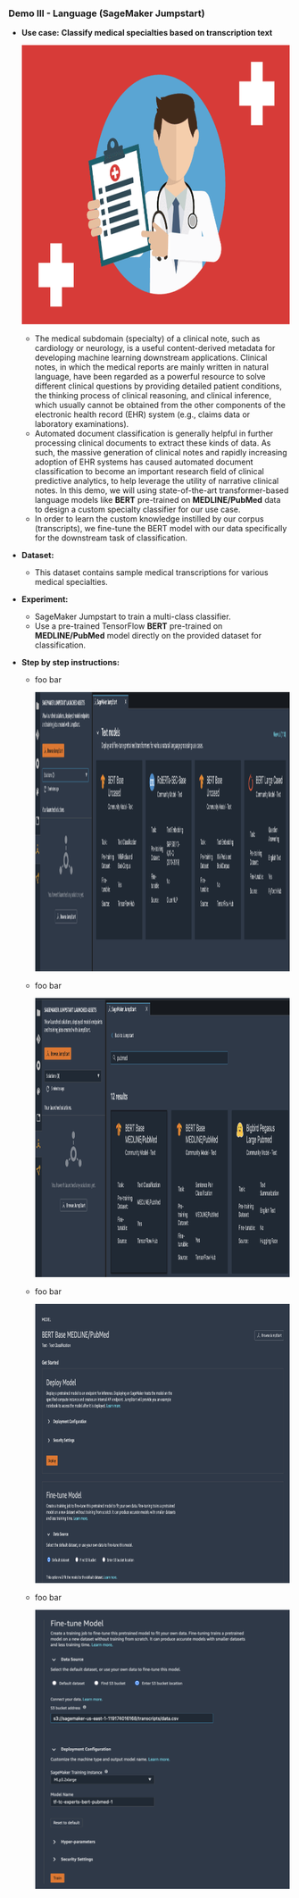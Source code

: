 ### Demo III - Language (SageMaker Jumpstart)

* **Use case:** **Classify medical specialties based on transcription text**
    <p align="center"><img width="750" height="500" src="./img/image-2.png"></p>
    
    * The medical subdomain (specialty) of a clinical note, such as cardiology or neurology, is a useful content-derived metadata for developing machine learning downstream applications. Clinical notes, in which the medical reports are mainly written in natural language, have been regarded as a powerful resource to solve different clinical questions by providing detailed patient conditions, the thinking process of clinical reasoning, and clinical inference, which usually cannot be obtained from the other components of the electronic health record (EHR) system (e.g., claims data or laboratory examinations). 
    * Automated document classification is generally helpful in further processing clinical documents to extract these kinds of data. As such, the massive generation of clinical notes and rapidly increasing adoption of EHR systems has caused automated document classification to become an important research field of clinical predictive analytics, to help leverage the utility of narrative clinical notes. In this demo, we will using state-of-the-art transformer-based language models like **BERT** pre-trained on **MEDLINE/PubMed** data to design a custom specialty classifier for our use case.
    * In order to learn the custom knowledge instilled by our corpus (transcripts), we fine-tune the BERT model with our data specifically for the downstream task of classification.

* **Dataset:**
    * This dataset contains sample medical transcriptions for various medical specialties.

* **Experiment:**
    * SageMaker Jumpstart to train a multi-class classifier.
    * Use a pre-trained TensorFlow **BERT** pre-trained on **MEDLINE/PubMed** model directly on the provided dataset for classification.

* **Step by step instructions:**
    * foo bar
        <p align="center"><img width="750" height="500" src="./img/text-models.png"></p>
        
    * foo bar
        <p align="center"><img width="750" height="500" src="./img/pubmed.png"></p>
        
    * foo bar
        <p align="center"><img width="750" height="500" src="./img/fine-tune-1.png"></p>
        
    * foo bar
        <p align="center"><img width="750" height="500" src="./img/fine-tune-2.png"></p>